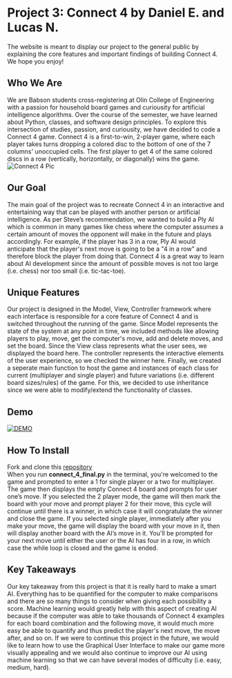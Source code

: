 # Project 3: Connect 4 by Daniel E. and Lucas N.
The website is meant to display our project to the general public by explaining the core features and important findings of building Connect 4. We hope you enjoy!

## Who We Are
We are Babson students cross-registering at Olin College of Engineering with a passion for household board games and curiousity for artificial intelligence algorithms. Over the course of the semester, we have learned about Python, classes, and software design principles. To explore this intersection of studies, passion, and curiousity, we have decided to code a Connect 4 game. Connect 4 is a first-to-win, 2-player game, where each player takes turns dropping a colored disc to the bottom of one of the 7 columns' unoccupied cells. The first player to get 4 of the same colored discs in a row (vertically, horizontally, or diagonally) wins the game.       
![Connect 4 Pic](https://cf.geekdo-images.com/I_ZPIWEvFlrMa8caT4UD-w__opengraph/img/kyLinLT_XujloY21Omjf5p7q1SA=/fit-in/1200x630/filters:strip_icc()/pic859430.jpg)

## Our Goal
The main goal of the project was to recreate Connect 4 in an interactive and entertaining way that can be played with another person or artificial intelligence. As per Steve’s recommendation, we wanted to build a Ply AI which is common in many games like chess where the computer assumes a certain amount of moves the opponent will make in the future and plays accordingly. For example, if the player has 3 in a row, Ply AI would anticipate that the player's next move is going to be a "4 in a row" and therefore block the player from doing that. Connect 4 is a great way to learn about AI development since the amount of possible moves is not too large (i.e. chess) nor too small (i.e. tic-tac-toe). 

## Unique Features
Our project is designed in the Model, View, Controller framework where each interface is responsible for a core feature of Connect 4 and is switched throughout the running of the game. Since Model represents the state of the system at any point in time, we included methods like allowing players to play, move, get the computer's move, add and delete moves, and set the board. Since the View class represents what the user sees, we displayed the board here. The controller represents the interactive elements of the user experience, so we checked the winner here. Finally, we created a seperate main function to host the game and instances of each class for current (multiplayer and single player) and future variations (i.e. different board sizes/rules) of the game. For this, we decided to use inheritance since we were able to modify/extend the functionality of classes. 

## Demo
[![DEMO](https://i9.ytimg.com/vi/yMfrwR5517A/mq2.jpg?sqp=COyx6_4F&rs=AOn4CLCQkxefx_7FPa7_F3pGaTqZvd_L7Q)](https://youtu.be/yMfrwR5517A "Connect 4")

## How To Install
Fork and clone this [repository](https://github.com/danieleisen0/Project-3)\
When you run **connect_4_final.py** in the terminal, you're welcomed to the game and prompted to enter a 1 for single player or a two for multiplayer. The game then displays the empty Connect 4 board and prompts for user one’s move. If you selected the 2 player mode, the game will then mark the board with your move and prompt player 2 for their move, this cycle will continue until there is a winner, in which case it will congratulate the winner and close the game. If you selected single player, immediately after you make your move, the game will display the board with your move in it, then will display another board with the AI’s move in it. You'll be prompted for your next move until either the user or the AI has four in a row, in which case the while loop is closed and the game is ended.

## Key Takeaways
Our key takeaway from this project is that it is really hard to make a smart AI. Everything has to be quantified for the computer to make comparisons and there are so many things to consider when giving each possibility a score. Machine learning would greatly help with this aspect of creating AI because if the computer was able to take thousands of Connect 4 examples for each board combination and the following move, it would much more easy be able to quantify and thus predict the player's next move, the move after, and so on. If we were to continue this project in the future, we would like to learn how to use the Graphical User Interface to make our game more visually appealing and we would also continue to improve our AI using machine learning so that we can have several modes of difficulty (i.e. easy, medium, hard).  
